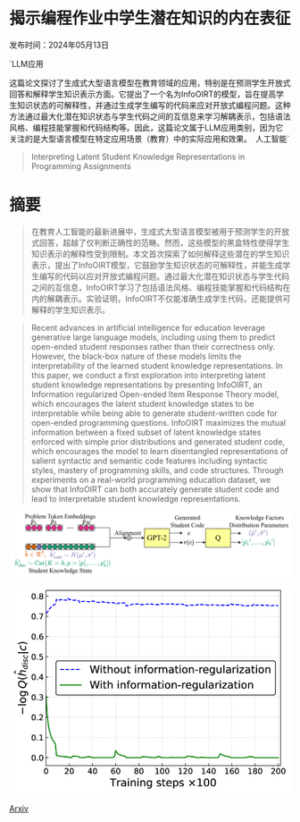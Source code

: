 # 揭示编程作业中学生潜在知识的内在表征

发布时间：2024年05月13日

`LLM应用

这篇论文探讨了生成式大型语言模型在教育领域的应用，特别是在预测学生开放式回答和解释学生知识表示方面。它提出了一个名为InfoOIRT的模型，旨在提高学生知识状态的可解释性，并通过生成学生编写的代码来应对开放式编程问题。这种方法通过最大化潜在知识状态与学生代码之间的互信息来学习解耦表示，包括语法风格、编程技能掌握和代码结构等。因此，这篇论文属于LLM应用类别，因为它关注的是大型语言模型在特定应用场景（教育）中的实际应用和效果。` `人工智能`

> Interpreting Latent Student Knowledge Representations in Programming Assignments

# 摘要

> 在教育人工智能的最新进展中，生成式大型语言模型被用于预测学生的开放式回答，超越了仅判断正确性的范畴。然而，这些模型的黑盒特性使得学生知识表示的解释性受到限制。本文首次探索了如何解释这些潜在的学生知识表示，提出了InfoOIRT模型，它鼓励学生知识状态的可解释性，并能生成学生编写的代码以应对开放式编程问题。通过最大化潜在知识状态与学生代码之间的互信息，InfoOIRT学习了包括语法风格、编程技能掌握和代码结构在内的解耦表示。实验证明，InfoOIRT不仅能准确生成学生代码，还能提供可解释的学生知识表示。

> Recent advances in artificial intelligence for education leverage generative large language models, including using them to predict open-ended student responses rather than their correctness only. However, the black-box nature of these models limits the interpretability of the learned student knowledge representations. In this paper, we conduct a first exploration into interpreting latent student knowledge representations by presenting InfoOIRT, an Information regularized Open-ended Item Response Theory model, which encourages the latent student knowledge states to be interpretable while being able to generate student-written code for open-ended programming questions. InfoOIRT maximizes the mutual information between a fixed subset of latent knowledge states enforced with simple prior distributions and generated student code, which encourages the model to learn disentangled representations of salient syntactic and semantic code features including syntactic styles, mastery of programming skills, and code structures. Through experiments on a real-world programming education dataset, we show that InfoOIRT can both accurately generate student code and lead to interpretable student knowledge representations.

![揭示编程作业中学生潜在知识的内在表征](../../../paper_images/2405.08213/x1.png)

![揭示编程作业中学生潜在知识的内在表征](../../../paper_images/2405.08213/x2.png)

[Arxiv](https://arxiv.org/abs/2405.08213)